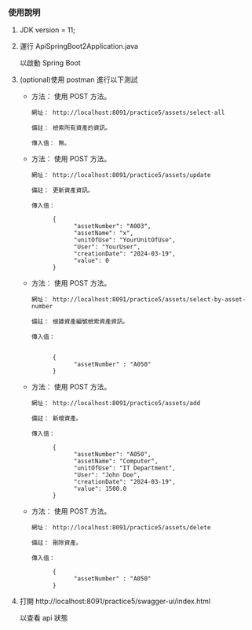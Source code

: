 ﻿### 使用說明

1.  JDK version = 11;

2.  運行 ApiSpringBoot2Application.java

    以啟動 Spring Boot

3.  (optional)使用 postman 進行以下測試

    - 方法： 使用 POST 方法。

          網址： http://localhost:8091/practice5/assets/select-all

          備註： 檢索所有資產的資訊。

          傳入值： 無。

    - 方法： 使用 POST 方法。

          網址： http://localhost:8091/practice5/assets/update

          備註： 更新資產資訊。

          傳入值：

                {
                      "assetNumber": "A003",
                      "assetName": "x",
                      "unitOfUse": "YourUnitOfUse",
                      "User": "YourUser",
                      "creationDate": "2024-03-19",
                      "value": 0
                }

    - 方法： 使用 POST 方法。

          網址： http://localhost:8091/practice5/assets/select-by-asset-number

          備註： 根據資產編號檢索資產資訊。

          傳入值：


                {
                      "assetNumber" : "A050"
                }

    - 方法： 使用 POST 方法。

          網址： http://localhost:8091/practice5/assets/add

          備註： 新增資產。

          傳入值：

                {
                      "assetNumber": "A050",
                      "assetName": "Computer",
                      "unitOfUse": "IT Department",
                      "User": "John Doe",
                      "creationDate": "2024-03-19",
                      "value": 1500.0
                }

    - 方法： 使用 POST 方法。

          網址： http://localhost:8091/practice5/assets/delete

          備註： 刪除資產。

          傳入值：

                {
                      "assetNumber" : "A050"
                }

4.  打開 http://localhost:8091/practice5/swagger-ui/index.html

    以查看 api 狀態
